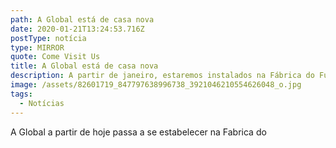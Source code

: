 ```yaml
---
path: A Global está de casa nova
date: 2020-01-21T13:24:53.716Z
postType: notícia
type: MIRROR
quote: Come Visit Us
title: A Global está de casa nova
description: A partir de janeiro, estaremos instalados na Fábrica do Futuro!
image: /assets/82601719_847797638996738_3921046210554626048_o.jpg
tags:
  - Notícias
---
```

A Global a partir de hoje passa a se estabelecer na Fabrica do